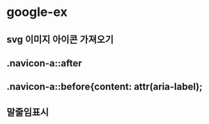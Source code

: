 # google-ex

## svg 이미지 아이콘 가져오기

## .navicon-a::after

## .navicon-a::before{content: attr(aria-label);

## 말줄임표시

## 
